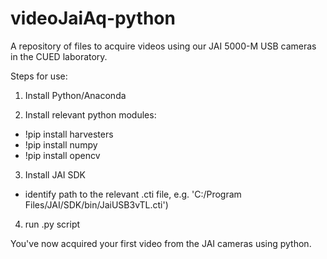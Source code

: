 # videoJaiAq-python
A repository of files to acquire videos using our JAI 5000-M USB cameras in the CUED laboratory.

Steps for use:
1. Install Python/Anaconda

2. Install relevant python modules:
- !pip install harvesters
- !pip install numpy
- !pip install opencv

3. Install JAI SDK
- identify path to the relevant .cti file, e.g. 'C:/Program Files/JAI/SDK/bin/JaiUSB3vTL.cti')

4. run .py script

You've now acquired your first video from the JAI cameras using python.



